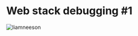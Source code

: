 # Web stack debugging #1

![liamneeson](https://s3.amazonaws.com/intranet-projects-files/holbertonschool-sysadmin_devops/271/B4eeypV.jpg)
